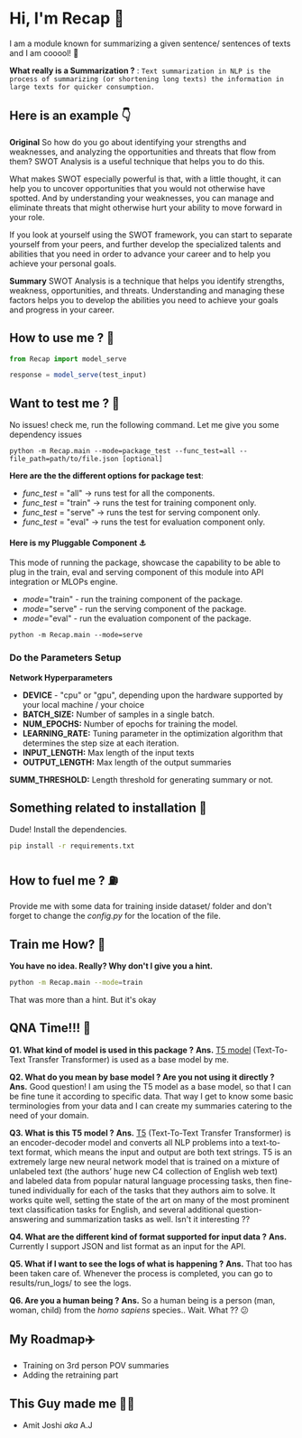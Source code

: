 # Hi, I'm Recap 👋

I am a module known for summarizing a given sentence/ sentences of texts and I am cooool! 🧊

**What really is a Summarization ?** : `Text summarization in NLP is the process of summarizing (or shortening long texts) the information in large texts for quicker consumption.`

## Here is an example 👇

**Original**
So how do you go about identifying your strengths and weaknesses, and analyzing the opportunities and threats that flow from them? SWOT Analysis is a useful technique that helps you to do this.

What makes SWOT especially powerful is that, with a little thought, it can help you to uncover opportunities that you would not otherwise have spotted. And by understanding your weaknesses, you can manage and eliminate threats that might otherwise hurt your ability to move forward in your role.

If you look at yourself using the SWOT framework, you can start to separate yourself from your peers, and further develop the specialized talents and abilities that you need in order to advance your career and to help you achieve your personal goals.

**Summary**
SWOT Analysis is a technique that helps you identify strengths, weakness, opportunities, and threats. Understanding and managing these factors helps you to develop the abilities you need to achieve your goals and progress in your career.

## How to use me ? 💁

```javascript
from Recap import model_serve

response = model_serve(test_input)
```

## Want to test me ? 🧐

No issues! check me, run the following command. Let me give you some dependency issues

```
python -m Recap.main --mode=package_test --func_test=all --file_path=path/to/file.json [optional]
```

**Here are the the different options for package test**:

- _func_test_ = "all" -> runs test for all the components.
- _func_test_ = "train" -> runs the test for training component only.
- _func_test_ = "serve" -> runs the test for serving component only.
- _func_test_ = "eval" -> runs the test for evaluation component only.

#### Here is my Pluggable Component ⚓

This mode of running the package, showcase the capability to be able to plug in the train, eval and serving
component of this module into API integration or MLOPs engine.

- _mode_="train" - run the training component of the package.
- _mode_="serve" - run the serving component of the package.
- _mode_="eval" - run the evaluation component of the package.

`python -m Recap.main --mode=serve`

### Do the Parameters Setup

**Network Hyperparameters**

- **DEVICE** - "cpu" or "gpu", depending upon the hardware supported by your local machine / your choice
- **BATCH_SIZE:** Number of samples in a single batch.
- **NUM_EPOCHS:** Number of epochs for training the model.
- **LEARNING_RATE:** Tuning parameter in the optimization algorithm that determines the step size at each iteration.
- **INPUT_LENGTH:** Max length of the input texts
- **OUTPUT_LENGTH:** Max length of the output summaries

**SUMM_THRESHOLD:** Length threshold for generating summary or not.

## Something related to installation 🔨

Dude! Install the dependencies.

```sh
pip install -r requirements.txt
```

## How to fuel me ? ⛽

Provide me with some data for training inside dataset/ folder and don't forget to change the _config.py_ for the location of the file.

## Train me How? 🚅

**You have no idea. Really? Why don't I give you a hint.**

```sh
python -m Recap.main --mode=train
```

That was more than a hint. But it's okay

## QNA Time!!! 📣

**Q1. What kind of model is used in this package ?**
**Ans.** [T5 model](https://huggingface.co/transformers/model_doc/t5.html#t5forconditionalgeneration) (Text-To-Text Transfer Transformer) is used as a base model by me.

**Q2. What do you mean by base model ? Are you not using it directly ?**
**Ans.** Good question! I am using the T5 model as a base model, so that I can be fine tune it according to specific data. That way I get to know some basic terminologies from your data and I can create my summaries catering to the need of your domain.

**Q3. What is this T5 model ?**
**Ans.** [T5](https://huggingface.co/transformers/model_doc/t5.html) (Text-To-Text Transfer Transformer) is an encoder-decoder model and converts all NLP problems into a text-to-text format, which means the input and output are both text strings. T5 is an extremely large new neural network model that is trained on a mixture of unlabeled text (the authors’ huge new C4 collection of English web text) and labeled data from popular natural language processing tasks, then fine-tuned individually for each of the tasks that they authors aim to solve. It works quite well, setting the state of the art on many of the most prominent text classification tasks for English, and several additional question-answering and summarization tasks as well. Isn't it interesting ??

**Q4. What are the different kind of format supported for input data ?**
**Ans.** Currently I support JSON and list format as an input for the API.

**Q5. What if I want to see the logs of what is happening ?**
**Ans.** That too has been taken care of. Whenever the process is completed, you can go to results/run_logs/ to see the logs.

**Q6. Are you a human being ?**
**Ans.** So a human being is a person (man, woman, child) from the _homo sapiens_ species.. Wait. What ?? 😕

## My Roadmap✈️

- Training on 3rd person POV summaries
- Adding the retraining part

## This Guy made me 🦸‍♂️

- Amit Joshi _aka_ A.J

